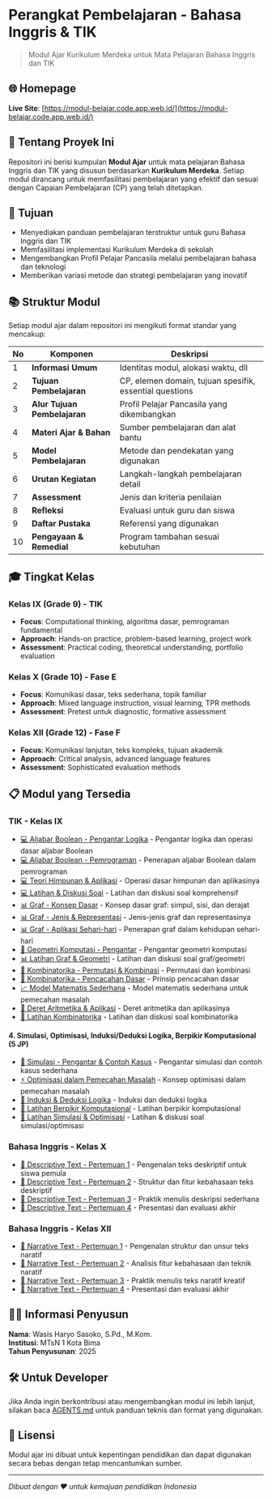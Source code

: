 # Perangkat Pembelajaran - Bahasa Inggris & TIK

> Modul Ajar Kurikulum Merdeka untuk Mata Pelajaran Bahasa Inggris dan TIK

## 🌐 Homepage

**Live Site**: [https://modul-belajar.code.app.web.id/](https://modul-belajar.code.app.web.id/)

## 📖 Tentang Proyek Ini

Repositori ini berisi kumpulan **Modul Ajar** untuk mata pelajaran Bahasa Inggris dan TIK yang disusun berdasarkan **Kurikulum Merdeka**. Setiap modul dirancang untuk memfasilitasi pembelajaran yang efektif dan sesuai dengan Capaian Pembelajaran (CP) yang telah ditetapkan.

## 🎯 Tujuan

- Menyediakan panduan pembelajaran terstruktur untuk guru Bahasa Inggris dan TIK
- Memfasilitasi implementasi Kurikulum Merdeka di sekolah
- Mengembangkan Profil Pelajar Pancasila melalui pembelajaran bahasa dan teknologi
- Memberikan variasi metode dan strategi pembelajaran yang inovatif

## 📚 Struktur Modul

Setiap modul ajar dalam repositori ini mengikuti format standar yang mencakup:

| No  | Komponen                     | Deskripsi                                               |
| --- | ---------------------------- | ------------------------------------------------------- |
| 1   | **Informasi Umum**           | Identitas modul, alokasi waktu, dll                     |
| 2   | **Tujuan Pembelajaran**      | CP, elemen domain, tujuan spesifik, essential questions |
| 3   | **Alur Tujuan Pembelajaran** | Profil Pelajar Pancasila yang dikembangkan              |
| 4   | **Materi Ajar & Bahan**      | Sumber pembelajaran dan alat bantu                      |
| 5   | **Model Pembelajaran**       | Metode dan pendekatan yang digunakan                    |
| 6   | **Urutan Kegiatan**          | Langkah-langkah pembelajaran detail                     |
| 7   | **Assessment**               | Jenis dan kriteria penilaian                            |
| 8   | **Refleksi**                 | Evaluasi untuk guru dan siswa                           |
| 9   | **Daftar Pustaka**           | Referensi yang digunakan                                |
| 10  | **Pengayaan & Remedial**     | Program tambahan sesuai kebutuhan                       |

## 🎓 Tingkat Kelas

### Kelas IX (Grade 9) - TIK

- **Focus**: Computational thinking, algoritma dasar, pemrograman fundamental
- **Approach**: Hands-on practice, problem-based learning, project work
- **Assessment**: Practical coding, theoretical understanding, portfolio evaluation

### Kelas X (Grade 10) - Fase E

- **Focus**: Komunikasi dasar, teks sederhana, topik familiar
- **Approach**: Mixed language instruction, visual learning, TPR methods
- **Assessment**: Pretest untuk diagnostic, formative assessment

### Kelas XII (Grade 12) - Fase F

- **Focus**: Komunikasi lanjutan, teks kompleks, tujuan akademik
- **Approach**: Critical analysis, advanced language features
- **Assessment**: Sophisticated evaluation methods

## 📋 Modul yang Tersedia

### TIK - Kelas IX

- [💻 Aljabar Boolean - Pengantar Logika](https://modul-belajar.code.app.web.id/#/tik/ix/aljabar-boolean-pengantar-ix) - Pengantar logika dan operasi dasar aljabar Boolean
- [💻 Aljabar Boolean - Pemrograman](https://modul-belajar.code.app.web.id/#/tik/ix/aljabar-boolean-pemrograman-ix) - Penerapan aljabar Boolean dalam pemrograman
- [💻 Teori Himpunan & Aplikasi](https://modul-belajar.code.app.web.id/#/tik/ix/teori-himpunan-ix) - Operasi dasar himpunan dan aplikasinya
- [💻 Latihan & Diskusi Soal](https://modul-belajar.code.app.web.id/#/tik/ix/aljabar-boolean-latihan-ix) - Latihan dan diskusi soal komprehensif
- [📊 Graf - Konsep Dasar](https://modul-belajar.code.app.web.id/#/tik/ix/graf-konsep-dasar-ix) - Konsep dasar graf: simpul, sisi, dan derajat
- [📊 Graf - Jenis & Representasi](https://modul-belajar.code.app.web.id/#/tik/ix/graf-jenis-representasi-ix) - Jenis-jenis graf dan representasinya
- [📊 Graf - Aplikasi Sehari-hari](https://modul-belajar.code.app.web.id/#/tik/ix/graf-aplikasi-sehari-hari-ix) - Penerapan graf dalam kehidupan sehari-hari
- [🔺 Geometri Komputasi - Pengantar](https://modul-belajar.code.app.web.id/#/tik/ix/geometri-komputasi-pengantar-ix) - Pengantar geometri komputasi
- [📊 Latihan Graf & Geometri](https://modul-belajar.code.app.web.id/#/tik/ix/graf-geometri-latihan-ix) - Latihan dan diskusi soal graf/geometri
- [🔢 Kombinatorika - Permutasi & Kombinasi](https://modul-belajar.code.app.web.id/#/tik/ix/kombinatorika-permutasi-kombinasi-ix) - Permutasi dan kombinasi
- [🔢 Kombinatorika - Pencacahan Dasar](https://modul-belajar.code.app.web.id/#/tik/ix/kombinatorika-pencacahan-dasar-ix) - Prinsip pencacahan dasar
- [📈 Model Matematis Sederhana](https://modul-belajar.code.app.web.id/#/tik/ix/kombinatorika-model-matematis-ix) - Model matematis sederhana untuk pemecahan masalah
- [📐 Deret Aritmetika & Aplikasi](https://modul-belajar.code.app.web.id/#/tik/ix/kombinatorika-deret-aritmetika-ix) - Deret aritmetika dan aplikasinya
- [🔢 Latihan Kombinatorika](https://modul-belajar.code.app.web.id/#/tik/ix/kombinatorika-latihan-diskusi-ix) - Latihan dan diskusi soal kombinatorika

#### 4. Simulasi, Optimisasi, Induksi/Deduksi Logika, Berpikir Komputasional (5 JP)

- [🎯 Simulasi - Pengantar & Contoh Kasus](https://modul-belajar.code.app.web.id/#/tik/ix/simulasi-pengantar-ix) - Pengantar simulasi dan contoh kasus sederhana
- [⚡ Optimisasi dalam Pemecahan Masalah](https://modul-belajar.code.app.web.id/#/tik/ix/optimisasi-konsep-ix) - Konsep optimisasi dalam pemecahan masalah
- [🧠 Induksi & Deduksi Logika](https://modul-belajar.code.app.web.id/#/tik/ix/induksi-deduksi-logika-ix) - Induksi dan deduksi logika
- [🤖 Latihan Berpikir Komputasional](https://modul-belajar.code.app.web.id/#/tik/ix/berpikir-komputasional-latihan-ix) - Latihan berpikir komputasional
- [🎯 Latihan Simulasi & Optimisasi](https://modul-belajar.code.app.web.id/#/tik/ix/simulasi-optimisasi-latihan-diskusi-ix) - Latihan & diskusi soal simulasi/optimisasi

### Bahasa Inggris - Kelas X

- [📖 Descriptive Text - Pertemuan 1](https://modul-belajar.code.app.web.id/#/english/x/descriptive-text-x) - Pengenalan teks deskriptif untuk siswa pemula
- [📖 Descriptive Text - Pertemuan 2](https://modul-belajar.code.app.web.id/#/english/x/descriptive-text-x-meeting2) - Struktur dan fitur kebahasaan teks deskriptif
- [📖 Descriptive Text - Pertemuan 3](https://modul-belajar.code.app.web.id/#/english/x/descriptive-text-x-meeting3) - Praktik menulis deskripsi sederhana
- [📖 Descriptive Text - Pertemuan 4](https://modul-belajar.code.app.web.id/#/english/x/descriptive-text-x-meeting4) - Presentasi dan evaluasi akhir

### Bahasa Inggris - Kelas XII

- [📖 Narrative Text - Pertemuan 1](https://modul-belajar.code.app.web.id/#/english/xii/narative-text-xii) - Pengenalan struktur dan unsur teks naratif
- [📖 Narrative Text - Pertemuan 2](https://modul-belajar.code.app.web.id/#/english/xii/narrative-text-xii-meeting2) - Analisis fitur kebahasaan dan teknik naratif
- [📖 Narrative Text - Pertemuan 3](https://modul-belajar.code.app.web.id/#/english/xii/narrative-text-xii-meeting3) - Praktik menulis teks naratif kreatif
- [📖 Narrative Text - Pertemuan 4](https://modul-belajar.code.app.web.id/#/english/xii/narrative-text-xii-meeting4) - Presentasi dan evaluasi akhir

## 👨‍🏫 Informasi Penyusun

**Nama**: Wasis Haryo Sasoko, S.Pd., M.Kom.  
**Institusi**: MTsN 1 Kota Bima  
**Tahun Penyusunan**: 2025

## 🛠️ Untuk Developer

Jika Anda ingin berkontribusi atau mengembangkan modul ini lebih lanjut, silakan baca [AGENTS.md](https://modul-belajar.code.app.web.id/#/AGENTS) untuk panduan teknis dan format yang digunakan.

## 📄 Lisensi

Modul ajar ini dibuat untuk kepentingan pendidikan dan dapat digunakan secara bebas dengan tetap mencantumkan sumber.

---

_Dibuat dengan ❤️ untuk kemajuan pendidikan Indonesia_
